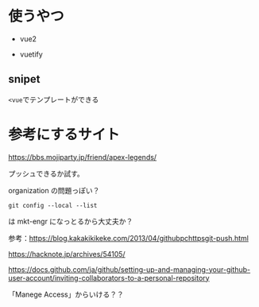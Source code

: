 # 使うやつ

- vue2

- vuetify

## snipet

`<vue`でテンプレートができる

# 参考にするサイト

https://bbs.mojiparty.jp/friend/apex-legends/

プッシュできるか試す。

organization の問題っぽい？

```
git config --local --list
```

は mkt-engr になっとるから大丈夫か？

参考：https://blog.kakakikikeke.com/2013/04/githubpchttpsgit-push.html

https://hacknote.jp/archives/54105/

https://docs.github.com/ja/github/setting-up-and-managing-your-github-user-account/inviting-collaborators-to-a-personal-repository

「Manege Access」からいける？？
